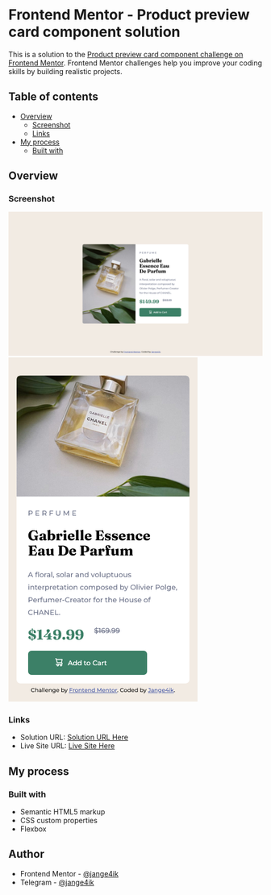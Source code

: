 # Frontend Mentor - Product preview card component solution

This is a solution to the [Product preview card component challenge on Frontend Mentor](https://www.frontendmentor.io/challenges/product-preview-card-component-GO7UmttRfa). Frontend Mentor challenges help you improve your coding skills by building realistic projects. 

## Table of contents

- [Overview](#overview)
  - [Screenshot](#screenshot)
  - [Links](#links)
- [My process](#my-process)
  - [Built with](#built-with)


## Overview


### Screenshot

![](https://github.com/jange4ik/product-preview-card-component/blob/main/images/screenshot-desktop.png)
![](https://github.com/jange4ik/product-preview-card-component/blob/main/images/screenshot-mobile.png)

### Links

- Solution URL: [Solution URL Here](https://github.com/jange4ik/product-preview-card-component)
- Live Site URL: [Live Site Here](https://jange4ik.github.io/product-preview-card-component/)

## My process

### Built with

- Semantic HTML5 markup
- CSS custom properties
- Flexbox

## Author

- Frontend Mentor - [@jange4ik](https://www.frontendmentor.io/profile/jange4ik)
- Telegram - [@jange4ik](https://t.me/jange4ik)


